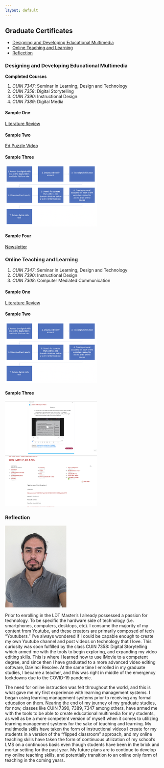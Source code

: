 ```yaml
---
layout: default
---
```


## Graduate Certificates

- [Designing and Developing Educational Multimedia](#designing-and-developing-educational-multimedia)
- [Online Teaching and Learning](#online-teaching-and-learning)
- [Reflection](#reflection)

### Designing and Developing Educational Multimedia

**Completed Courses**

1. _CUIN 7347_: Seminar in Learning, Design and Technology
2. _CUIN 7358_: Digital Storytelling
3. _CUIN 7390_: Instructional Design
4. _CUIN 7389_: Digital Media

#### Sample One 
[Literature Review](https://daniel-burgos.github.io/assets/daniel_burgos_lit_review.pdf)

#### Sample Two 
[Ed Puzzle Video](https://edpuzzle.com/media/62392ea408e15142e242d9be)

#### Sample Three
<img src="/assets/img/fig1.png" alt="isolated" width="300"/>

#### Sample Four
[Newsletter](https://www.smore.com/u5ray)

### Online Teaching and Learning

1. _CUIN 7347_: Seminar in Learning, Design and Technology
2. _CUIN 7390_: Instructional Design
3. _CUIN 7308_: Computer Mediated Communication

#### Sample One
[Literature Review](https://daniel-burgos.github.io/assets/daniel_burgos_lit_review.pdf)

#### Sample Two
<img src="/assets/img/fig1.png" alt="isolated" width="300"/>

#### Sample Three
<img src="/assets/img/fig6.jpeg" alt="isolated" width="300"/>

<img src="/assets/img/fig7.jpeg" alt="isolated" width="300"/>


### Reflection

<img src="/assets/img/daniel.png" alt="isolated" width="200"/>

Prior to enrolling in the LDT Master’s I already possessed a passion for technology. To be specific the hardware side of technology (i.e. smartphones, computers, desktops, etc). I consume the majority of my content from Youtube, and these creators are primarily composed of tech “Youtubers.” I’ve always wondered if I could be capable enough to create my own Youtube channel and post videos on technology that I love. This curiosity was soon fulfilled by the class CUIN 7358: Digital Storytelling which armed me with the tools to begin exploring, and expanding my video editing skills. This is where I learned how to use iMovie to a competent degree, and since then I have graduated to a more advanced video editing software, DaVinci Resolve. At the same time I enrolled in my graduate studies, I became a teacher, and this was right in middle of the emergency lockdowns due to the COVID-19 pandemic. 

The need for online instruction was felt throughout the world, and this is what gave me my first experience with learning management systems. I began using learning management systems prior to receiving any formal education on them. Nearing the end of my journey of my graduate studies, for now, classes like CUIN 7390, 7389, 7347 among others, have armed me with the tools to be able to create educational multimedia for my students, as well as be a more competent version of myself when it comes to utilizing learning management systems for the sake of teaching and learning. My multimedia skills have taken the form of instructional videos I create for my students in a version of the “flipped classroom” approach, and my online teaching skills have taken the form of continuous utilization of my school’s LMS on a continuous basis even though students have been in the brick and mortar setting for the past year. My future plans are to continue to develop my online teaching skills, and potentially transition to an online only form of teaching in the coming years. 
